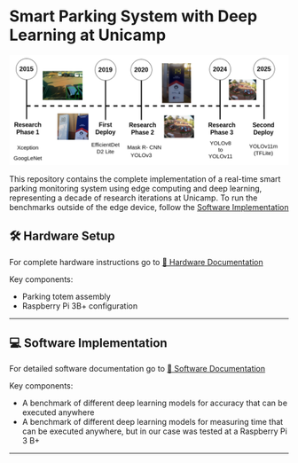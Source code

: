 # Smart Parking System with Deep Learning at Unicamp

![System Overview](assets/docs/system_evolution.png)

This repository contains the complete implementation of a real-time smart parking monitoring system using edge computing and deep learning, representing a decade of research iterations at Unicamp. To run the benchmarks outside of the edge device, follow the [Software Implementation](software/README.md)

## 🛠 Hardware Setup
For complete hardware instructions go to 
[📖 Hardware Documentation](hardware/README.md)

Key components:
- Parking totem assembly
- Raspberry Pi 3B+ configuration

---


## 💻 Software Implementation
For detailed software documentation go to 
[📖 Software Documentation](software/README.md)

Key components:
- A benchmark of different deep learning models for accuracy that can be executed anywhere
- A benchmark of different deep learning models for measuring time that can be executed anywhere, but in our case was tested at a Raspberry Pi 3 B+

---

